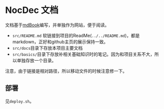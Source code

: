 # NocDec 文档

文档基于[mdBook](https://rust-lang.github.io/mdBook)编写，并单独作为网站，便于阅读。

- `src/README.md` 软链接到项目的ReadMe(`../../README.md`)，都是markdown，正好和github主页的展示保持一致。
- `src/docs`目录下存放本项目主要文档
- `src/basics/`目录下存放补相关基础知识时的笔记。因为和项目关系不大，所以单独存放一个目录。

注意，由于链接是相对路径，所以移动文件的时候注意修一下。

## 部署

见`deploy.sh`。
